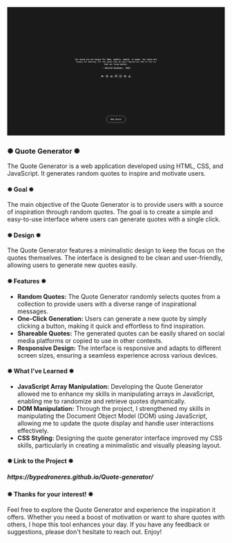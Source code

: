 <div class="image-container">
  <img class="CoverImagee" src="GIT HUB COVER.png" alt="Cover">
</div>

<h3>✺ Quote Generator ✺</h3>

The Quote Generator is a web application developed using HTML, CSS, and JavaScript. It generates random quotes to inspire and motivate users.

<h4>✹ Goal ✹</h4>

The main objective of the Quote Generator is to provide users with a source of inspiration through random quotes. The goal is to create a simple and easy-to-use interface where users can generate quotes with a single click.

<h4>✹ Design ✹</h4>

The Quote Generator features a minimalistic design to keep the focus on the quotes themselves. The interface is designed to be clean and user-friendly, allowing users to generate new quotes easily.

<h4>✹ Features ✹</h4>

* <b>Random Quotes:</b> The Quote Generator randomly selects quotes from a collection to provide users with a diverse range of inspirational messages.
* <b>One-Click Generation:</b> Users can generate a new quote by simply clicking a button, making it quick and effortless to find inspiration.
* <b>Shareable Quotes:</b> The generated quotes can be easily shared on social media platforms or copied to use in other contexts.
* <b>Responsive Design:</b> The interface is responsive and adapts to different screen sizes, ensuring a seamless experience across various devices.

<h4>✹ What I've Learned ✹</h4>

* <b>JavaScript Array Manipulation:</b> Developing the Quote Generator allowed me to enhance my skills in manipulating arrays in JavaScript, enabling me to randomize and retrieve quotes dynamically.
* <b>DOM Manipulation:</b> Through the project, I strengthened my skills in manipulating the Document Object Model (DOM) using JavaScript, allowing me to update the quote display and handle user interactions effectively.
* <b>CSS Styling:</b> Designing the quote generator interface improved my CSS skills, particularly in creating a minimalistic and visually pleasing layout.

<h4>✹ Link to the Project ✹</h4>

<h5>https://bypedroneres.github.io/Quote-generator/</h5>

<h4>✹ Thanks for your interest! ✹</h4>

Feel free to explore the Quote Generator and experience the inspiration it offers. Whether you need a boost of motivation or want to share quotes with others, I hope this tool enhances your day. If you have any feedback or suggestions, please don't hesitate to reach out. Enjoy!
